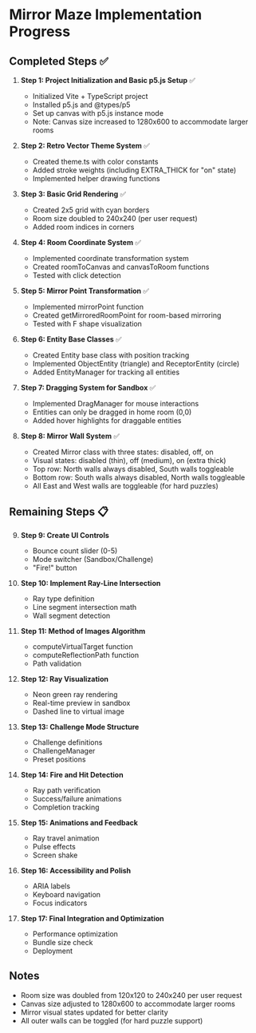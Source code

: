 # Mirror Maze Implementation Progress

## Completed Steps ✅

1. **Step 1: Project Initialization and Basic p5.js Setup** ✅
   - Initialized Vite + TypeScript project
   - Installed p5.js and @types/p5
   - Set up canvas with p5.js instance mode
   - Note: Canvas size increased to 1280x600 to accommodate larger rooms

2. **Step 2: Retro Vector Theme System** ✅
   - Created theme.ts with color constants
   - Added stroke weights (including EXTRA_THICK for "on" state)
   - Implemented helper drawing functions

3. **Step 3: Basic Grid Rendering** ✅
   - Created 2x5 grid with cyan borders
   - Room size doubled to 240x240 (per user request)
   - Added room indices in corners

4. **Step 4: Room Coordinate System** ✅
   - Implemented coordinate transformation system
   - Created roomToCanvas and canvasToRoom functions
   - Tested with click detection

5. **Step 5: Mirror Point Transformation** ✅
   - Implemented mirrorPoint function
   - Created getMirroredRoomPoint for room-based mirroring
   - Tested with F shape visualization

6. **Step 6: Entity Base Classes** ✅
   - Created Entity base class with position tracking
   - Implemented ObjectEntity (triangle) and ReceptorEntity (circle)
   - Added EntityManager for tracking all entities

7. **Step 7: Dragging System for Sandbox** ✅
   - Implemented DragManager for mouse interactions
   - Entities can only be dragged in home room (0,0)
   - Added hover highlights for draggable entities

8. **Step 8: Mirror Wall System** ✅
   - Created Mirror class with three states: disabled, off, on
   - Visual states: disabled (thin), off (medium), on (extra thick)
   - Top row: North walls always disabled, South walls toggleable
   - Bottom row: South walls always disabled, North walls toggleable
   - All East and West walls are toggleable (for hard puzzles)

## Remaining Steps 📋

9. **Step 9: Create UI Controls**
   - Bounce count slider (0-5)
   - Mode switcher (Sandbox/Challenge)
   - "Fire!" button

10. **Step 10: Implement Ray-Line Intersection**
    - Ray type definition
    - Line segment intersection math
    - Wall segment detection

11. **Step 11: Method of Images Algorithm**
    - computeVirtualTarget function
    - computeReflectionPath function
    - Path validation

12. **Step 12: Ray Visualization**
    - Neon green ray rendering
    - Real-time preview in sandbox
    - Dashed line to virtual image

13. **Step 13: Challenge Mode Structure**
    - Challenge definitions
    - ChallengeManager
    - Preset positions

14. **Step 14: Fire and Hit Detection**
    - Ray path verification
    - Success/failure animations
    - Completion tracking

15. **Step 15: Animations and Feedback**
    - Ray travel animation
    - Pulse effects
    - Screen shake

16. **Step 16: Accessibility and Polish**
    - ARIA labels
    - Keyboard navigation
    - Focus indicators

17. **Step 17: Final Integration and Optimization**
    - Performance optimization
    - Bundle size check
    - Deployment

## Notes

- Room size was doubled from 120x120 to 240x240 per user request
- Canvas size adjusted to 1280x600 to accommodate larger rooms
- Mirror visual states updated for better clarity
- All outer walls can be toggled (for hard puzzle support)
